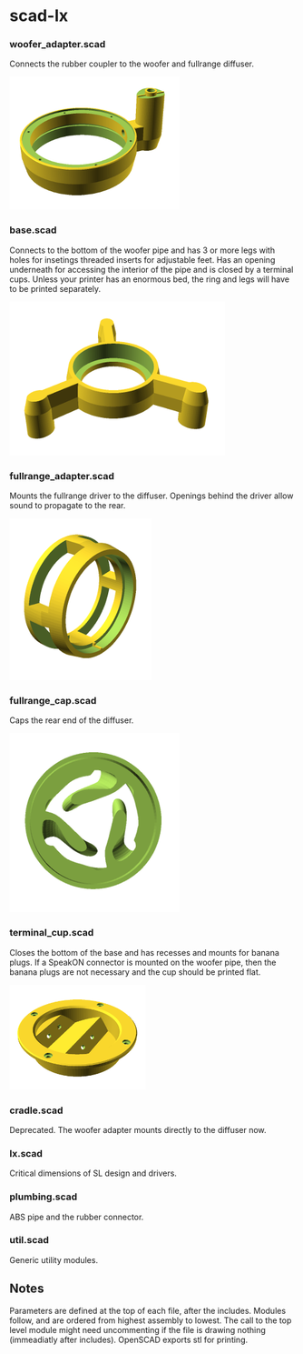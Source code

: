 # scad-lx

### woofer_adapter.scad
Connects the rubber coupler to the woofer and fullrange diffuser.

![woofer_adapter](/images/woofer_adapter.png)

### base.scad
Connects to the bottom of the woofer pipe and has 3 or more legs with holes for insetings threaded inserts for adjustable feet. Has an opening underneath for accessing the interior of the pipe and is closed by a terminal cups. Unless your printer has an enormous bed, the ring and legs will have to be printed separately.

![base](/images/base.png)

### fullrange_adapter.scad
Mounts the fullrange driver to the diffuser. Openings behind the driver allow sound to propagate to the rear.

![fullrange_adapter](/images/fullrange_adapter.png)

### fullrange_cap.scad
Caps the rear end of the diffuser.

![fullrange_cap](/images/fullrange_cap.png)

### terminal_cup.scad
Closes the bottom of the base and has recesses and mounts for banana plugs. If a SpeakON connector is mounted on the woofer pipe, then the banana plugs are not necessary and the cup should be printed flat.

![terminal_cup](/images/terminal_cup.png)

### cradle.scad
Deprecated. The woofer adapter mounts directly to the diffuser now.

### lx.scad
Critical dimensions of SL design and drivers.

### plumbing.scad
ABS pipe and the rubber connector.

### util.scad
Generic utility modules.

## Notes
Parameters are defined at the top of each file, after the includes. Modules follow, and are ordered from highest assembly to lowest. The call to the top level module might need uncommenting if the file is drawing nothing (immeadiatly after includes). OpenSCAD exports stl for printing.






